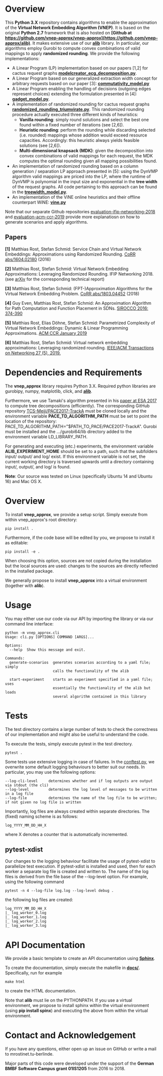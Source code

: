 
# Overview

This **Python 3.X** repository contains algorithms to enable the approximation of the **Virtual Network Embedding Algorithm (VNEP)**. It is based on the original **Python 2.7** framework that is also hosted on **[Github at https://github.com/vnep-approx/vnep-approx](https://github.com/vnep-approx/alib)**.
It makes extensive use of our **[alib](https://github.com/vnep-approx-py3/alib)** library. In particular, our algorithms employ
Gurobi to compute convex combinations of valid mappings to apply **randomized rounding**. We provide the following implementations: 
- A Linear Program (LP) implementation based on our papers [1,2] for cactus request graphs 
**[modelcreator_ecg_decomposition.py](vnep_approx/modelcreator_ecg_decomposition.py)**.
- A Linear Program based on our generalized extraction width concept for arbitrary requests based on our paper [3]: 
**[commutativity_model.py](vnep_approx/commutativity_model.py)**
- A Linear Program enabling the handling of decisions (outgoing edges represent choices) extending the formulation presented in [4]: **[gadget_model.py](vnep_approx/gadget_model.py)**.
- A implementation of randomized rounding for cactus request graphs **[randomized_rounding_triumvirate.py](vnep_approx/randomized_rounding_triumvirate.py)**. 
This randomized rounding procedure actually executed three different kinds of heuristics:
  - **Vanilla rounding**: simply round solutions and select the best one found within a fixed number of iterations (see [2,6]).
  - **Heuristic rounding**: perform the rounding while discarding selected (i.e. rounded) mappings whose addition would 
  exceed resource capacities. Accordingly: this heuristic always yields feasible solutions (see [2,6]).
  - **Multi-dimensional knapsack (MDK)**: given the decomposition into convex combinations of valid mappings for each request,
  the MDK computes the optimal rounding given all mapping possibilities found.
- An implementation of randomized rounding based on a column generation / separation LP approach presented in [5]: using the DynVMP algorithm valid mappings are priced into the LP, where the runtime of DynVMP is polynomial in the input size and exponential in the **tree width** of the request graphs. All code pertaining to this approach can be found in the **[treewidth_model.py](vnep_approx/treewidth_model.py)**.
- An implementation of the ViNE online heuristics and their offline counterpart WiNE: **[vine.py](vnep_approx/vine.py)** 
   
Note that our separate Github repositories [evaluation-ifip-networking-2018](https://github.com/vnep-approx/evaluation-ifip-networking-2018) and [evaluation-acm-ccr-2019](https://github.com/vnep-approx/evaluation-acm-ccr-2019)
provide more explanatiosn on how to generate scenarios and apply algorithms. 

## Papers

**[1]** Matthias Rost, Stefan Schmid: Service Chain and Virtual Network Embeddings: Approximations using Randomized Rounding. [CoRR abs/1604.02180](https://arxiv.org/abs/1604.02180) (2016)

**[2]** Matthias Rost, Stefan Schmid: Virtual Network Embedding Approximations: Leveraging Randomized Rounding. IFIP Networking 2018. (see [arXiv](https://arxiv.org/abs/1803.03622) for the corresponding technical report)

**[3]** Matthias Rost, Stefan Schmid: (FPT-)Approximation Algorithms for the Virtual Network Embedding Problem. [CoRR abs/1803.04452](https://arxiv.org/abs/1803.04452) (2018)

**[4]** Guy Even, Matthias Rost, Stefan Schmid: An Approximation Algorithm for Path Computation and Function Placement in SDNs. [SIROCCO 2016: 374-390](https://link.springer.com/chapter/10.1007%2F978-3-319-48314-6_24)

**[5]** Matthias Rost, Elias Döhne, Stefan Schmid: Parametrized Complexity of Virtual Network Embeddings: Dynamic & Linear Programming Approximations. [ACM CCR January 2019](https://ccronline.sigcomm.org/wp-content/uploads/2019/02/sigcomm-ccr-final255.pdf)

**[6]** Matthias Rost, Stefan Schmid: Virtual network embedding approximations: Leveraging randomized rounding. [IEEE/ACM Transactions on Networking 27 (5), 2019.](https://ieeexplore.ieee.org/abstract/document/8846601)


# Dependencies and Requirements

The **vnep_approx** library requires Python 3.X. Required python libraries are gurobipy, numpy, matplotlib, click, and  **[alib](https://github.com/vnep-approx-py3/alib)**.

Furthermore, we use Tamaki's algorithm presented in his [paper at ESA 2017](http://drops.dagstuhl.de/opus/volltexte/2017/7880/pdf/LIPIcs-ESA-2017-68.pdf) to compute tree decompositions (efficiently). The corresponding GitHub repository [TCS-Meiji/PACE2017-TrackA](https://github.com/TCS-Meiji/PACE2017-TrackA) must be cloned locally and the environment variable **PACE_TD_ALGORITHM_PATH** must be set to point the location of the repository: PACE_TD_ALGORITHM_PATH="$PATH_TO_PACE/PACE2017-TrackA".
Gurobi must be installed and the .../gurobi64/lib directory added to the environment variable LD_LIBRARY_PATH.

For generating and executing (etc.) experiments, the environment variable **ALIB_EXPERIMENT_HOME** should be set to a path,
such that the subfolders input/ output/ and log/ exist. If this environment variable is not set, the current working directory is traversed upwards until a directory containing input/, output/, and log/ is found.

**Note**: Our source was tested on Linux (specifically Ubuntu 14 and Ubuntu 16) and Mac OS X.  

# Overview

To install **vnep_approx**, we provide a setup script. Simply execute from within vnep_approx's root directory: 

```
pip install .
```

Furthermore, if the code base will be edited by you, we propose to install it as editable:
```
pip install -e .
```
When choosing this option, sources are not copied during the installation but the local sources are used: changes to
the sources are directly reflected in the installed package.

We generally propose to install **vnep_approx** into a virtual environment (together with **alib**).

# Usage

You may either use our code via our API by importing the library or via our command line interface:

```
python -m vnep_approx.cli                                                                                     
Usage: cli.py [OPTIONS] COMMAND [ARGS]...

Options:
  --help  Show this message and exit.

Commands:
  generate-scenarios  generates scenarios according to a yaml file; simply
                      calls the functionality of the alib

  start-experiment    starts an experiment specified in a yaml file; uses
                      essentially the functionality of the alib but loads
                      several algorithm contained in this library
```

# Tests


The test directory contains a large number of tests to check the correctness of our implementation and might also be useful
to understand the code. 

To execute the tests, simply execute pytest in the test directory.

```
pytest .
```

Some tests use extensive logging in case of failures. In the [conftest.py](test/conftest.py), we overwrite some default logging behaviours 
to better suit our needs. In particular, you may use the following options:

```
--log-cli-level     determines whether and if log outputs are output via stdout (the cli)
--log-level         determines the log level of messages to be written in a log file
--log-file          determines the name of the log file to be written; if not given no log file is written
```

Importantly, log files are always created within separate directories. The (fixed) naming scheme is as follows:
```
log_YYYY_MM_DD_HH_X
```
where X denotes a counter that is automatically incremented.

## pytest-xdist

Our changes to the logging behaviour facilitate the usage of pytest-xdist to parallelize test execution. If pytest-xdist is installed and used, then
for each worker a separate log file is created and written to. The name of the log files is derived from the file base of the --log-level option.
For example, using the following command
```
pytest -n 4 --log-file log.log --log-level debug .
```
the following log files are created:
```
log_YYYY_MM_DD_HH_X
|_ log_worker_0.log
|_ log_worker_1.log
|_ log_worker_2.log
|_ log_worker_3.log
```

# API Documentation

We provide a basic template to create an API documentation using **[Sphinx](http://www.sphinx-doc.org)**. 

To create the documentation, simply execute the makefile in **[docs/](docs/)**. Specifically, run for example

```
make html
```
to create the HTML documentation.

Note that **alib** must lie on the PYTHONPATH. If you use a virtual environment, we propose to install sphinx within the
virtual environment (using **pip install spinx**) and executing the above from within the virtual environment. 

# Contact and Acknowledgement

If you have any questions, either open up an issue on GitHub or write a mail to mrost<AT>inet.tu-berlin<DOT>de.

Major parts of this code were developed under the support of the **German BMBF Software Campus grant 01IS1205** from 2016 to 2018.